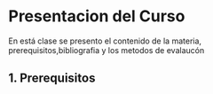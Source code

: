# Presentacion del Curso 
En está clase se presento el contenido de la materia, prerequisitos,bibliografia y los metodos de evalaucón   
## 1. Prerequisitos 

